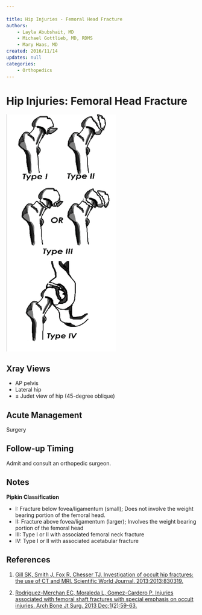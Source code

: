 ```yaml
---

title: Hip Injuries - Femoral Head Fracture
authors:
    - Layla Abubshait, MD
    - Michael Gottlieb, MD, RDMS
    - Mary Haas, MD
created: 2016/11/14
updates: null
categories:
    - Orthopedics
---
```


# Hip Injuries: Femoral Head Fracture

![](image-1.png)

## Xray Views

-   AP pelvis
-   Lateral hip
-   ± Judet view of hip (45-degree oblique)

## Acute Management

Surgery

## Follow-up Timing

Admit and consult an orthopedic surgeon.

## Notes

**Pipkin Classification**

-   I: Fracture below fovea/ligamentum (small); Does not involve the weight bearing portion of the femoral head.
-   II: Fracture above fovea/ligamentum (larger); Involves the weight bearing portion of the femoral head 
-   III: Type I or II with associated femoral neck fracture
-   IV: Type I or II with associated acetabular fracture

## References

1.  [Gill SK, Smith J, Fox R, Chesser TJ. Investigation of occult hip fractures: the use of CT and MRI. Scientific World Journal. 2013;2013:830319.](https://www.ncbi.nlm.nih.gov/pubmed/?term=23476147)

2.  [Rodriguez-Merchan EC, Moraleda L, Gomez-Cardero P. Injuries associated with femoral shaft fractures with special emphasis on occult injuries. Arch Bone Jt Surg. 2013 Dec;1(2):59-63.](https://www.ncbi.nlm.nih.gov/pubmed/?term=25207289)
